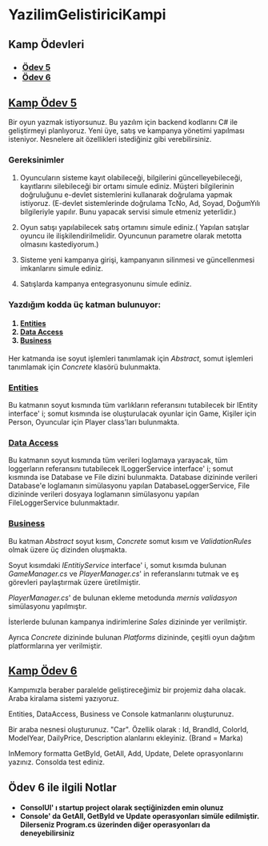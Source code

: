 # YazilimGelistiriciKampi

<h2> Kamp Ödevleri </h2>

<h3>
<ul>
  <li> <a href="#kamp-ödev-5"> Ödev 5</a> </li>
  <li> <a href="#kamp-ödev-6"> Ödev 6</a> </li>
</ul>
</h3>

## [Kamp Ödev 5](https://github.com/poyrazaktas/YazilimGelistiriciKampi/tree/master/KampOdev5)
Bir oyun yazmak istiyorsunuz. Bu yazılım için backend kodlarını C# ile geliştirmeyi planlıyoruz. Yeni üye, satış ve kampanya yönetimi yapılması isteniyor. 
Nesnelere ait özellikleri istediğiniz gibi verebilirsiniz. 

### Gereksinimler

1. Oyuncuların sisteme kayıt olabileceği, bilgilerini güncelleyebileceği, kayıtlarını silebileceği bir ortamı simule ediniz. Müşteri bilgilerinin doğruluğunu e-devlet sistemlerini kullanarak doğrulama yapmak istiyoruz. (E-devlet sistemlerinde doğrulama TcNo, Ad, Soyad, DoğumYılı bilgileriyle yapılır. Bunu yapacak servisi simule etmeniz yeterlidir.)

2. Oyun satışı yapılabilecek satış ortamını simule ediniz.( Yapılan satışlar oyuncu ile ilişkilendirilmelidir. Oyuncunun parametre olarak metotta olmasını kastediyorum.)

3. Sisteme yeni kampanya girişi, kampanyanın silinmesi ve güncellenmesi imkanlarını simule ediniz.

4. Satışlarda kampanya entegrasyonunu simule ediniz.

<h3>Yazdığım kodda üç katman bulunuyor:</h3> 
<h4>
  <ol>
    <li> <a href="https://github.com/poyrazaktas/YazilimGelistiriciKampi/tree/master/KampOdev5/Odev5/Entities">Entities </a> </li>
    <li> <a href="https://github.com/poyrazaktas/YazilimGelistiriciKampi/tree/master/KampOdev5/Odev5/DataAccess">Data Access </a> </li>
    <li> <a href="https://github.com/poyrazaktas/YazilimGelistiriciKampi/tree/master/KampOdev5/Odev5/Business">Business </a> </li>
  </ol>
</h4>
  
Her katmanda ise soyut işlemleri tanımlamak için *Abstract*, somut işlemleri tanımlamak için *Concrete* klasörü bulunmakta. 

### [Entities](https://github.com/poyrazaktas/YazilimGelistiriciKampi/tree/master/KampOdev5/Odev5/Entities)
Bu katmanın soyut kısmında tüm varlıkların referansını tutabilecek bir IEntity interface' i; somut kısmında ise oluşturulacak oyunlar için Game, Kişiler için Person, Oyuncular için Player class'ları bulunmakta. 

### [Data Access](https://github.com/poyrazaktas/YazilimGelistiriciKampi/tree/master/KampOdev5/Odev5/DataAccess)
Bu katmanın soyut kısmında tüm verileri loglamaya yarayacak, tüm loggerların referansını tutabilecek ILoggerService interface' i; somut kısmında ise Database ve File dizini bulunmakta.
Database dizininde verileri Database'e loglamanın simülasyonu yapılan DatabaseLoggerService, File dizininde verileri dosyaya loglamanın simülasyonu yapılan FileLoggerService bulunmaktadır.

### [Business](https://github.com/poyrazaktas/YazilimGelistiriciKampi/tree/master/KampOdev5/Odev5/Business)

Bu katman  *Abstract* soyut kısım, *Concrete* somut kısım ve *ValidationRules* olmak üzere üç dizinden oluşmakta.

Soyut kısımdaki *IEntitiyService* interface' i, somut kısımda bulunan *GameManager.cs* ve *PlayerManager.cs*' in referanslarını tutmak ve eş görevleri paylaştırmak üzere üretilmiştir.

*PlayerManager.cs*' de bulunan ekleme metodunda *mernis validasyon* simülasyonu yapılmıştır. 

İsterlerde bulunan kampanya indirimlerine *Sales* dizininde yer verilmiştir. 

Ayrıca *Concrete* dizininde bulunan *Platforms* dizininde, çeşitli oyun dağıtım platformlarına yer verilmiştir.

## [Kamp Ödev 6](https://github.com/poyrazaktas/YazilimGelistiriciKampi/tree/master/KampOdev6)
Kampımızla beraber paralelde geliştireceğimiz bir projemiz daha olacak. Araba kiralama sistemi yazıyoruz.

Entities, DataAccess, Business ve Console katmanlarını oluşturunuz.

Bir araba nesnesi oluşturunuz. "Car". Özellik olarak : Id, BrandId, ColorId, ModelYear, DailyPrice, Description alanlarını ekleyiniz. (Brand = Marka)

InMemory formatta GetById, GetAll, Add, Update, Delete oprasyonlarını yazınız. Consolda test ediniz.

## Ödev 6 ile ilgili Notlar
<h4>
  <ul>
    <li>ConsolUI' ı startup project olarak seçtiğinizden emin olunuz</li>
    <li>Console' da GetAll, GetById ve Update operasyonları simüle edilmiştir. Dilerseniz Program.cs üzerinden diğer operasyonları da deneyebilirsiniz</li>
  </ul>
</h4>